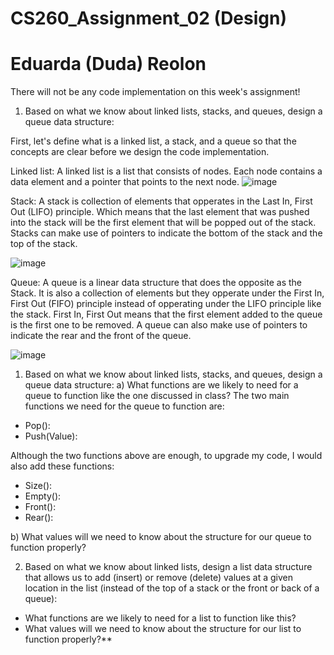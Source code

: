 # CS260_Assignment_02 (Design)
# Eduarda (Duda) Reolon

There will not be any code implementation on this week's assignment!

1. Based on what we know about linked lists, stacks, and queues, design a queue data structure:

First, let's define what is a linked list, a stack, and a queue so that the concepts are clear before we design the code implementation.

Linked list: A linked list is a list that consists of nodes. Each node contains a data element and a pointer that points to the next node. 
![image](https://github.com/dudareolon/CS260_Assignment_02/assets/102680672/51fafbbd-a87c-47e1-85c3-6b020261afb0)

Stack: A stack is collection of elements that opperates in the Last In, First Out (LIFO) principle. Which means that the last element that was pushed into the stack will be the first element that will be popped out of the stack. Stacks can make use of pointers to indicate the bottom of the stack and the top of the stack.

![image](https://github.com/dudareolon/CS260_Assignment_02/assets/102680672/294ab757-fc1b-4c62-b328-028de4635516)

Queue: A queue is a linear data structure that does the opposite as the Stack. It is also a collection of elements but they opperate under the First In, First Out (FIFO) principle instead of opperating under the LIFO principle like the stack. First In, First Out means that the first element added to the queue is the first one to be removed. A queue can also make use of pointers to indicate the rear and the front of the queue. 

![image](https://github.com/dudareolon/CS260_Assignment_02/assets/102680672/aba1ab07-46a4-4f6f-a439-af2b7e8680e9)

1. Based on what we know about linked lists, stacks, and queues, design a queue data structure:
a) What functions are we likely to need for a queue to function like the one discussed in class?
The two main functions we need for the queue to function are:
  - Pop():
  - Push(Value):

Although the two functions above are enough, to upgrade my code, I would also add these functions:
  - Size():
  - Empty():
  - Front():
  - Rear():

b) What values will we need to know about the structure for our queue to function properly?

2. Based on what we know about linked lists, design a list data structure that allows us to add (insert) or remove (delete) values at a given location in the list (instead of the top of a stack or the front or back of a queue):
  - What functions are we likely to need for a list to function like this?
  - What values will we need to know about the structure for our list to function properly?**
